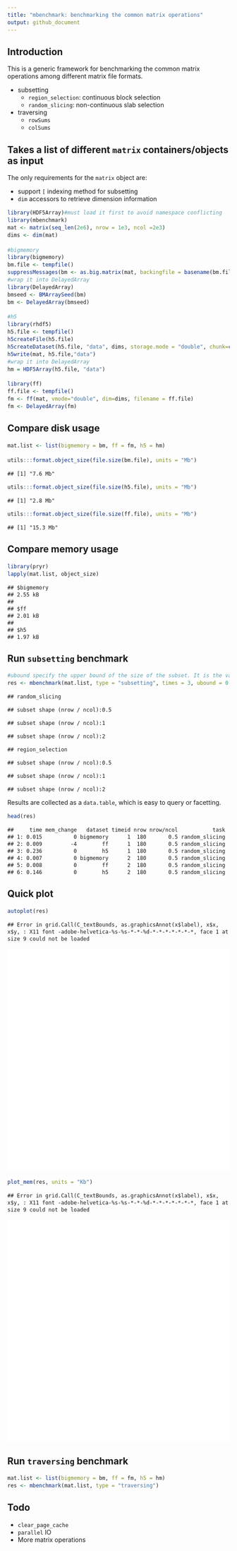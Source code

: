 ```yaml
---
title: "mbenchmark: benchmarking the common matrix operations"
output: github_document
---
```




## Introduction

This is a generic framework for benchmarking the common matrix operations among different matrix file formats.

* subsetting
    * `region_selection`: continuous block selection
    * `random_slicing`: non-continuous slab selection
* traversing
    * `rowSums`
    * `colSums`

## Takes a list of different `matrix` containers/objects as input
The only requirements for the `matrix` object are:

* support `[` indexing method for subsetting
* `dim` accessors to retrieve dimension information


```r
library(HDF5Array)#must load it first to avoid namespace conflicting
library(mbenchmark)
mat <- matrix(seq_len(2e6), nrow = 1e3, ncol =2e3)
dims <- dim(mat)

#bigmemory
library(bigmemory)
bm.file <- tempfile()
suppressMessages(bm <- as.big.matrix(mat, backingfile = basename(bm.file), backingpath = dirname(bm.file)))
#wrap it into DelayedArray
library(DelayedArray)
bmseed <- BMArraySeed(bm)
bm <- DelayedArray(bmseed)

#h5
library(rhdf5)
h5.file <- tempfile()
h5createFile(h5.file)
h5createDataset(h5.file, "data", dims, storage.mode = "double", chunk=c(100,100), level=7)
h5write(mat, h5.file,"data")
#wrap it into DelayedArray
hm = HDF5Array(h5.file, "data")

library(ff)
ff.file <- tempfile()
fm <- ff(mat, vmode="double", dim=dims, filename = ff.file)
fm <- DelayedArray(fm)
```
## Compare disk usage

```r
mat.list <- list(bigmemory = bm, ff = fm, h5 = hm)

utils:::format.object_size(file.size(bm.file), units = "Mb")
```

```
## [1] "7.6 Mb"
```

```r
utils:::format.object_size(file.size(h5.file), units = "Mb")
```

```
## [1] "2.8 Mb"
```

```r
utils:::format.object_size(file.size(ff.file), units = "Mb")
```

```
## [1] "15.3 Mb"
```
## Compare memory usage

```r
library(pryr)
lapply(mat.list, object_size)
```

```
## $bigmemory
## 2.55 kB
## 
## $ff
## 2.01 kB
## 
## $h5
## 1.97 kB
```



## Run `subsetting` benchmark

```r
#ubound specify the upper bound of the size of the subset. It is the value of the maximum percentage of original matrix
res <- mbenchmark(mat.list, type = "subsetting", times = 3, ubound = 0.9, trace_mem = TRUE, verbose = FALSE) 
```

```
## random_slicing
```

```
## subset shape (nrow / ncol):0.5
```

```
## subset shape (nrow / ncol):1
```

```
## subset shape (nrow / ncol):2
```

```
## region_selection
```

```
## subset shape (nrow / ncol):0.5
```

```
## subset shape (nrow / ncol):1
```

```
## subset shape (nrow / ncol):2
```


Results are collected as a `data.table`, which is easy to query or facetting.

```r
head(res)
```

```
##     time mem_change   dataset timeid nrow nrow/ncol           task
## 1: 0.015          0 bigmemory      1  180       0.5 random_slicing
## 2: 0.009         -4        ff      1  180       0.5 random_slicing
## 3: 0.236          0        h5      1  180       0.5 random_slicing
## 4: 0.007          0 bigmemory      2  180       0.5 random_slicing
## 5: 0.008          0        ff      2  180       0.5 random_slicing
## 6: 0.146          0        h5      2  180       0.5 random_slicing
```

## Quick plot


```r
autoplot(res)
```

```
## Error in grid.Call(C_textBounds, as.graphicsAnnot(x$label), x$x, x$y, : X11 font -adobe-helvetica-%s-%s-*-*-%d-*-*-*-*-*-*-*, face 1 at size 9 could not be loaded
```

![plot of chunk unnamed-chunk-6](README_files/figure-markdown_github/unnamed-chunk-6-1.png)


```r
plot_mem(res, units = "Kb")
```

```
## Error in grid.Call(C_textBounds, as.graphicsAnnot(x$label), x$x, x$y, : X11 font -adobe-helvetica-%s-%s-*-*-%d-*-*-*-*-*-*-*, face 1 at size 9 could not be loaded
```

![plot of chunk unnamed-chunk-7](README_files/figure-markdown_github//unnamed-chunk-7-1.png)

## Run `traversing` benchmark

```r
mat.list <- list(bigmemory = bm, ff = fm, h5 = hm)
res <- mbenchmark(mat.list, type = "traversing")
```

## Todo
* `clear_page_cache`
* `parallel` IO
* More matrix operations
